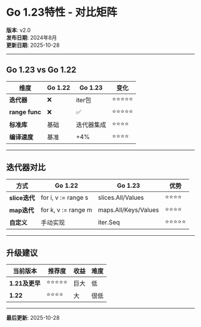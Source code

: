# Go 1.23特性 - 对比矩阵

**版本**: v2.0  
**发布日期**: 2024年8月  
**更新日期**: 2025-10-28

---

## Go 1.23 vs Go 1.22

| 维度 | Go 1.22 | Go 1.23 | 变化 |
|------|---------|---------|------|
| **迭代器** | ❌ | iter包 | ⭐⭐⭐⭐⭐ |
| **range func** | ❌ | ✅ | ⭐⭐⭐⭐⭐ |
| **标准库** | 基础 | 迭代器集成 | ⭐⭐⭐⭐ |
| **编译速度** | 基准 | +4% | ⭐⭐⭐⭐ |

---

## 迭代器对比

| 方式 | Go 1.22 | Go 1.23 | 优势 |
|------|---------|---------|------|
| **slice迭代** | for i, v := range s | slices.All/Values | ⭐⭐⭐⭐ |
| **map迭代** | for k, v := range m | maps.All/Keys/Values | ⭐⭐⭐⭐ |
| **自定义** | 手动实现 | iter.Seq | ⭐⭐⭐⭐⭐ |

---

## 升级建议

| 当前版本 | 推荐度 | 收益 | 难度 |
|---------|-------|------|------|
| **1.21及更早** | ⭐⭐⭐⭐⭐ | 巨大 | 低 |
| **1.22** | ⭐⭐⭐⭐ | 大 | 很低 |

---

**最后更新**: 2025-10-28

